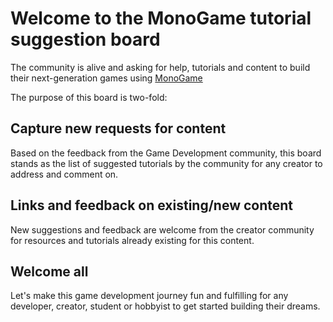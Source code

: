# Welcome to the MonoGame tutorial suggestion board

The community is alive and asking for help, tutorials and content to build their next-generation games using [MonoGame](https://www.monogame.net)

The purpose of this board is two-fold:

## Capture new requests for content

Based on the feedback from the Game Development community, this board stands as the list of suggested tutorials by the community for any creator to address and comment on. 

## Links and feedback on existing/new content

New suggestions and feedback are welcome from the creator community for resources and tutorials already existing for this content.

## Welcome all

Let's make this game development journey fun and fulfilling for any developer, creator, student or hobbyist to get started building their dreams.
